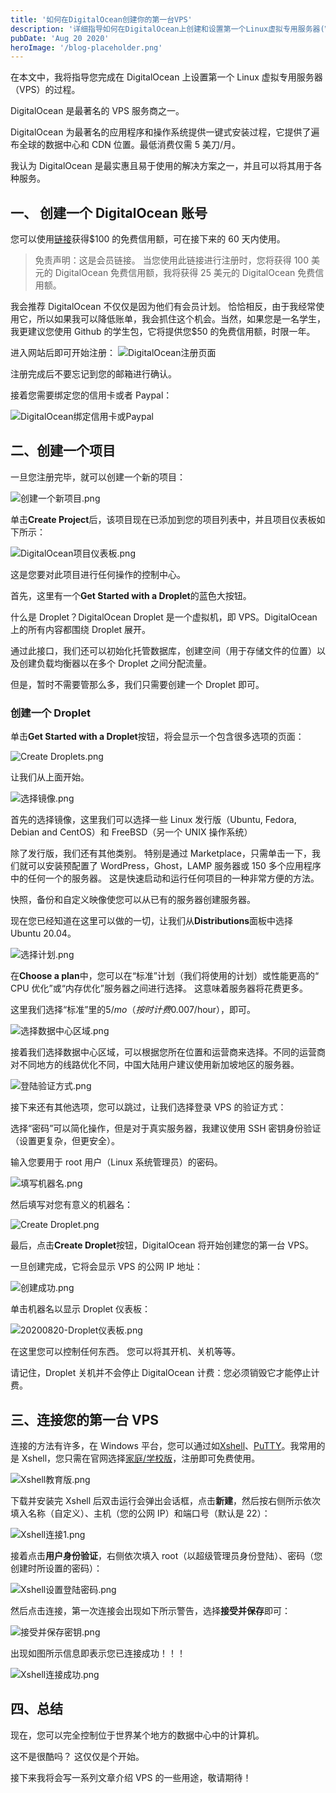 ```yaml
---
title: '如何在DigitalOcean创建你的第一台VPS'
description: '详细指导如何在DigitalOcean上创建和设置第一个Linux虚拟专用服务器(VPS),包括账号注册、项目创建和Droplet配置。'
pubDate: 'Aug 20 2020'
heroImage: '/blog-placeholder.png'
---
```


在本文中，我将指导您完成在 DigitalOcean 上设置第一个 Linux 虚拟专用服务器（VPS）的过程。

DigitalOcean 是最著名的 VPS 服务商之一。

DigitalOcean 为最著名的应用程序和操作系统提供一键式安装过程，它提供了遍布全球的数据中心和 CDN 位置。最低消费仅需 5 美刀/月。

我认为 DigitalOcean 是最实惠且易于使用的解决方案之一，并且可以将其用于各种服务。

## 一、 创建一个 DigitalOcean 账号

您可以使用[链接](https://m.do.co/c/165e0813b0d9)获得$100 的免费信用额，可在接下来的 60 天内使用。

> 免责声明：这是会员链接。 当您使用此链接进行注册时，您将获得 100 美元的 DigitalOcean 免费信用额，我将获得 25 美元的 DigitalOcean 免费信用额。

我会推荐 DigitalOcean 不仅仅是因为他们有会员计划。 恰恰相反，由于我经常使用它，所以如果我可以降低账单，我会抓住这个机会。当然，如果您是一名学生，我更建议您使用 Github 的学生包，它将提供您$50 的免费信用额，时限一年。

进入网站后即可开始注册：
![DigitalOcean注册页面](https://i.loli.net/2020/08/20/u9Npx8ALl3fsdY2.png)

注册完成后不要忘记到您的邮箱进行确认。

接着您需要绑定您的信用卡或者 Paypal：

![DigitalOcean绑定信用卡或Paypal](https://i.loli.net/2020/08/20/YOzfudTRrtoyiQP.png)

## 二、创建一个项目

一旦您注册完毕，就可以创建一个新的项目：

![创建一个新项目.png](https://i.loli.net/2020/08/20/ykUK5wOZ9p2AVGD.png)

单击**Create Project**后，该项目现在已添加到您的项目列表中，并且项目仪表板如下所示：

![DigitalOcean项目仪表板.png](https://i.loli.net/2020/08/20/NlEi86RfAc2BVDW.png)

这是您要对此项目进行任何操作的控制中心。

首先，这里有一个**Get Started with a Droplet**的蓝色大按钮。

什么是 Droplet？DigitalOcean Droplet 是一个虚拟机，即 VPS。DigitalOcean 上的所有内容都围绕 Droplet 展开。

通过此接口，我们还可以初始化托管数据库，创建空间（用于存储文件的位置）以及创建负载均衡器以在多个 Droplet 之间分配流量。

但是，暂时不需要管那么多，我们只需要创建一个 Droplet 即可。

### 创建一个 Droplet

单击**Get Started with a Droplet**按钮，将会显示一个包含很多选项的页面：

![Create Droplets.png](https://i.loli.net/2020/08/20/YuxCjowymHaPbI3.png)

让我们从上面开始。

![选择镜像.png](https://i.loli.net/2020/08/20/6FpPQzwdHon8VKs.png)

首先的选择镜像，这里我们可以选择一些 Linux 发行版（Ubuntu, Fedora, Debian and CentOS）和 FreeBSD（另一个 UNIX 操作系统）

除了发行版，我们还有其他类别。 特别是通过 Marketplace，只需单击一下，我们就可以安装预配置了 WordPress，Ghost，LAMP 服务器或 150 多个应用程序中的任何一个的服务器。 这是快速启动和运行任何项目的一种非常方便的方法。

快照，备份和自定义映像使您可以从已有的服务器创建服务器。

现在您已经知道在这里可以做的一切，让我们从**Distributions**面板中选择 Ubuntu 20.04。

![选择计划.png](https://i.loli.net/2020/08/20/nq1dN6Q7MaAFyel.png)

在**Choose a plan**中，您可以在“标准”计划（我们将使用的计划）或性能更高的“ CPU 优化”或“内存优化”服务器之间进行选择。 这意味着服务器将花费更多。

这里我们选择“标准”里的$5/mo（按时计费$0.007/hour），即可。

![选择数据中心区域.png](https://i.loli.net/2020/08/20/o4ZbYGMruQAzgPF.png)

接着我们选择数据中心区域，可以根据您所在位置和运营商来选择。不同的运营商对不同地方的线路优化不同，中国大陆用户建议使用新加坡地区的服务器。

![登陆验证方式.png](https://i.loli.net/2020/08/20/pgrnxvycewCY4PT.png)

接下来还有其他选项，您可以跳过，让我们选择登录 VPS 的验证方式：

选择“密码”可以简化操作，但是对于真实服务器，我建议使用 SSH 密钥身份验证（设置更复杂，但更安全）。

输入您要用于 root 用户（Linux 系统管理员）的密码。

![填写机器名.png](https://i.loli.net/2020/08/20/vf4TkpCNEaIngo2.png)

然后填写对您有意义的机器名：

![Create Droplet.png](https://i.loli.net/2020/08/20/YU8d2k71rjTlOmD.png)

最后，点击**Create Droplet**按钮，DigitalOcean 将开始创建您的第一台 VPS。

一旦创建完成，它将会显示 VPS 的公网 IP 地址：

![创建成功.png](https://i.loli.net/2020/08/20/fA7qSDbYXWtLhFN.png)

单击机器名以显示 Droplet 仪表板：

![20200820-Droplet仪表板.png](https://i.loli.net/2020/08/20/HNPfbKX6RzcUs5L.png)

在这里您可以控制任何东西。 您可以将其开机、关机等等。

请记住，Droplet 关机并不会停止 DigitalOcean 计费：您必须销毁它才能停止计费。

## 三、连接您的第一台 VPS

连接的方法有许多，在 Windows 平台，您可以通过如[Xshell](https://www.netsarang.com/zh/xshell/)、[PuTTY](https://www.putty.org/)。我常用的是 Xshell，您只需在官网选择[家庭/学校版](https://www.netsarang.com/zh/free-for-home-school/)，注册即可免费使用。

![Xshell教育版.png](https://i.loli.net/2020/08/20/uBMlXJQWrvtZbRN.png)

下载并安装完 Xshell 后双击运行会弹出会话框，点击**新建**，然后按右侧所示依次填入名称（自定义）、主机（您的公网 IP）和端口号（默认是 22）：

![Xshell连接1.png](https://i.loli.net/2020/08/20/ZIrBeMjRAydVW2h.png)

接着点击**用户身份验证**，右侧依次填入 root（以超级管理员身份登陆）、密码（您创建时所设置的密码）：

![Xshell设置登陆密码.png](https://i.loli.net/2020/08/20/bdXYDZyExQarVv1.png)

然后点击连接，第一次连接会出现如下所示警告，选择**接受并保存**即可：

![接受并保存密钥.png](https://i.loli.net/2020/08/20/ylo6WFDK43heQLk.png)

出现如图所示信息即表示您已连接成功！！！

![Xshell连接成功.png](https://i.loli.net/2020/08/20/7zhlPawvTpGZuJF.png)

## 四、总结

现在，您可以完全控制位于世界某个地方的数据中心中的计算机。

这不是很酷吗？ 这仅仅是个开始。

接下来我将会写一系列文章介绍 VPS 的一些用途，敬请期待！
